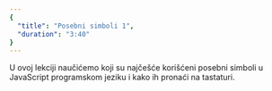 ```yaml
---
{
  "title": "Posebni simboli 1",
  "duration": "3:40"
}
---
```


U ovoj lekciji naučićemo koji su najčešće korišćeni posebni simboli u JavaScript programskom jeziku i kako ih pronaći na tastaturi.
